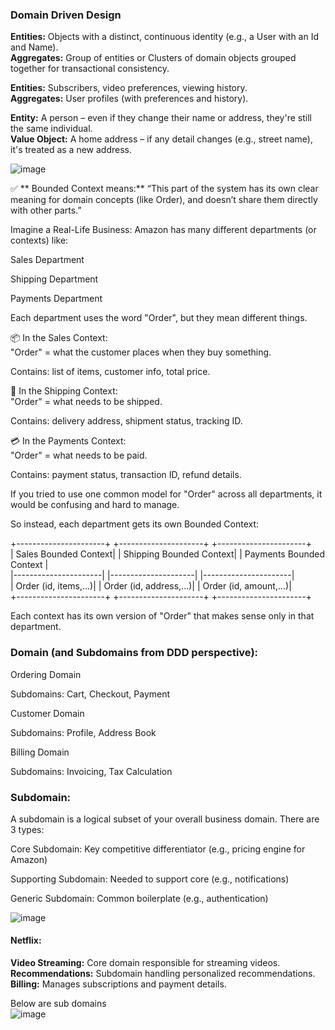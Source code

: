 ### Domain Driven Design

**Entities:** Objects with a distinct, continuous identity (e.g., a User with an Id and Name).  
**Aggregates:** Group of entities or Clusters of domain objects grouped together for transactional consistency.  

**Entities:** Subscribers, video preferences, viewing history.  
**Aggregates:** User profiles (with preferences and history). 

**Entity:** A person – even if they change their name or address, they're still the same individual.  
**Value Object:** A home address – if any detail changes (e.g., street name), it's treated as a new address.  

![image](https://github.com/user-attachments/assets/bf4ab0e4-a29c-49cb-a2d7-07d386e7fa73)   

✅ ** Bounded Context means:** “This part of the system has its own clear meaning for domain concepts (like Order), and doesn’t share them directly with other parts.”  

Imagine a Real-Life Business: Amazon has many different departments (or contexts) like:  

Sales Department  

Shipping Department  

Payments Department  

Each department uses the word "Order", but they mean different things.  

📦 In the Sales Context:  
"Order" = what the customer places when they buy something.  

Contains: list of items, customer info, total price.  

🚚 In the Shipping Context:  
"Order" = what needs to be shipped.  

Contains: delivery address, shipment status, tracking ID.  

💳 In the Payments Context:  
"Order" = what needs to be paid.  

Contains: payment status, transaction ID, refund details.  

If you tried to use one common model for "Order" across all departments, it would be confusing and hard to manage.  

So instead, each department gets its own Bounded Context:  

+----------------------+   +---------------------+   +----------------------+  
|  Sales Bounded Context|   | Shipping Bounded Context|   | Payments Bounded Context |  
|----------------------|   |---------------------|   |----------------------|  
| Order (id, items,...)|   | Order (id, address,...)|   | Order (id, amount,...)|  
+----------------------+   +---------------------+   +----------------------+  

Each context has its own version of "Order" that makes sense only in that department.  

### Domain (and Subdomains from DDD perspective):  
Ordering Domain  

Subdomains: Cart, Checkout, Payment  

Customer Domain  

Subdomains: Profile, Address Book  

Billing Domain  

Subdomains: Invoicing, Tax Calculation  

### Subdomain:  
A subdomain is a logical subset of your overall business domain. There are 3 types:  

Core Subdomain: Key competitive differentiator (e.g., pricing engine for Amazon)  

Supporting Subdomain: Needed to support core (e.g., notifications)  

Generic Subdomain: Common boilerplate (e.g., authentication)  


![image](https://github.com/user-attachments/assets/79175a09-f193-4e56-8175-37be4bce29f2)


#### Netflix:
**Video Streaming:** Core domain responsible for streaming videos.  
**Recommendations:** Subdomain handling personalized recommendations.  
**Billing:** Manages subscriptions and payment details.  

Below are sub domains  
![image](https://github.com/user-attachments/assets/991ce177-8111-4f8e-a118-9842b8b38163)


